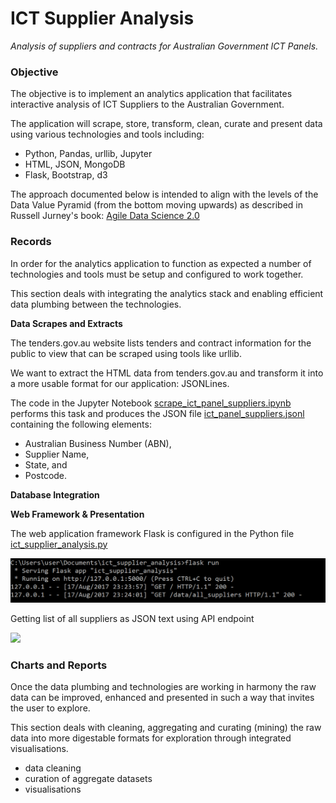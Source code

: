 # ICT Supplier Analysis

*Analysis of suppliers and contracts for Australian Government ICT Panels.*

### Objective

The objective is to implement an analytics application that facilitates interactive analysis of ICT Suppliers to the Australian Government.

The application will scrape, store, transform, clean, curate and present data using various technologies and tools including: 
- Python, Pandas, urllib, Jupyter
- HTML, JSON, MongoDB
- Flask, Bootstrap, d3

The approach documented below is intended to align with the levels of the Data Value Pyramid (from the bottom moving upwards) as described in Russell Jurney's book: [Agile Data Science 2.0](http://shop.oreilly.com/product/0636920051619.do)

### Records

In order for the analytics application to function as expected a number of technologies and tools must be setup and configured to work together.

This section deals with integrating the analytics stack and enabling efficient data plumbing between the technologies.

**Data Scrapes and Extracts**

The tenders.gov.au website lists tenders and contract information for the public to view that can be scraped using tools like urllib.

We want to extract the HTML data from tenders.gov.au and transform it into a more usable format for our application: JSONLines.

The code in the Jupyter Notebook [scrape_ict_panel_suppliers.ipynb](https://github.com/mwportfolio/ICT-Supplier-Analysis/blob/master/code/scrape_ict_panel_suppliers.ipynb) performs this task and produces the JSON file [ict_panel_suppliers.jsonl](https://github.com/mwportfolio/blob/master/datasets/ict_panel_suppliers.jsonl) containing the following elements:

- Australian Business Number (ABN),
- Supplier Name, 
- State, and
- Postcode.

**Database Integration**



**Web Framework & Presentation**

The web application framework Flask is configured in the Python file [ict_supplier_analysis.py](https://github.com/mwportfolio/ICT-Supplier-Analysis/blob/master/code/ict_supplier_analysis.py)

![](https://github.com/mwportfolio/ICT-Supplier-Analysis/blob/master/screenshots/screenshot_run_flask_app.PNG?raw=true)

Getting list of all suppliers as JSON text using API endpoint

![](https://github.com/mwportfolio/ICT-Supplier-Analysis/blob/master/screenshots/screenshot_app_all_suppliers.PNG?raw=true)

### Charts and Reports

Once the data plumbing and technologies are working in harmony the raw data can be improved, enhanced and presented in such a way that invites the user to explore.

This section deals with cleaning, aggregating and curating (mining) the raw data into more digestable formats for exploration through integrated visualisations.

- data cleaning
- curation of aggregate datasets
- visualisations

